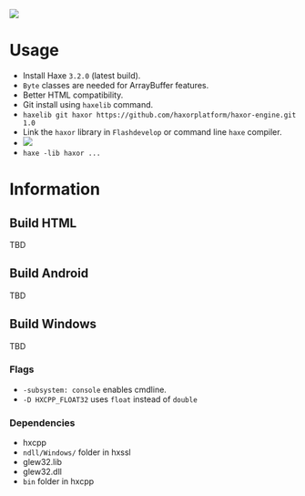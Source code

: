 ![](https://dl.dropboxusercontent.com/u/20655747/haxor/img/haxor-engine-logo.png)

# Usage  

* Install Haxe `3.2.0` (latest build).
 * `Byte` classes are needed for ArrayBuffer features.
 * Better HTML compatibility.
* Git install using `haxelib` command.
 * `haxelib git haxor https://github.com/haxorplatform/haxor-engine.git 1.0`
* Link the `haxor` library in `Flashdevelop` or command line `haxe` compiler.
 * ![](https://dl.dropboxusercontent.com/u/20655747/haxor/img/usage-flashdevelop.jpg)
 * `haxe -lib haxor ...`

# Information

## Build HTML

TBD

## Build Android

TBD

## Build Windows

TBD

### Flags
 * `-subsystem: console` enables cmdline.
 * `-D HXCPP_FLOAT32` uses `float` instead of `double`

### Dependencies
 * hxcpp
 * `ndll/Windows/` folder in hxssl
 * glew32.lib
 * glew32.dll
 * `bin` folder in hxcpp
